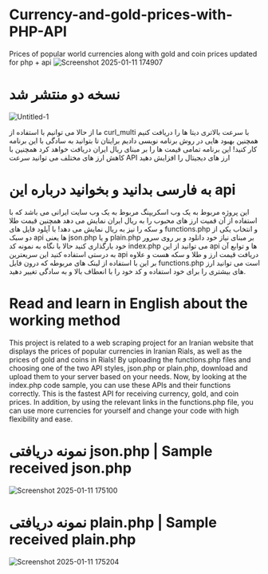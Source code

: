 # Currency-and-gold-prices-with-PHP-API
Prices of popular world currencies along with gold and coin prices updated for php + api
![Screenshot 2025-01-11 174907](https://github.com/user-attachments/assets/cb38553d-5d47-4bb6-b070-a97c5d433215)

# نسخه دو منتشر شد
![Untitled-1](https://github.com/user-attachments/assets/6404a6d6-3379-4c3f-8cc6-6715223fca05)

ما از حالا می توانیم با استفاده از curl_multi با سرعت بالاتری دیتا ها را دریافت کنیم همچنین بهبود هایی در روش برنامه نویسی دادیم برایتان تا بتوانید به سادگی با این برنامه کار کنید! این برنامه تمامی قیمت ها را بر مبنای ریال ایران دریافت خواهد کرد همچنین با کاهش ارز های مختلف می توانید سرعت API ارز های دیجیتال را افزایش دهید
# به فارسی بدانید و بخوانید درباره این api
این پروژه مربوط به یک وب اسکریپنگ مربوط به یک وب سایت ایرانی می باشد که با استفاده از آن قمیت ارز های محبوب را به ریال ایران نمایش می دهد همچنین قیمت طلا و سکه را نیز به ریال نمایش می دهد! با آپلود فایل های functions.php و انتخاب یکی از دو سبک api ها یعنی json.php و یا plain.php بر مبنای نیاز خود دانلود و بر روی سرور خود بارگذاری کنید حالا با نگاه به نمونه کد index.php می توانید از این api ها و توابع آن به درستی استفاده کنید این سریعترین api دریافت قیمت ارز و طلا و سکه هست و علاوه بر این با استفاده از لینک های مربوطه که درون فایل functions.php است می توانید ارز های بیشتری را برای خود استفاده و کد خود را با انعطاف بالا و به سادگی تغییر دهید.
# Read and learn in English about the working method
This project is related to a web scraping project for an Iranian website that displays the prices of popular currencies in Iranian Rials, as well as the prices of gold and coins in Rials! By uploading the functions.php files and choosing one of the two API styles, json.php or plain.php, download and upload them to your server based on your needs. Now, by looking at the index.php code sample, you can use these APIs and their functions correctly. This is the fastest API for receiving currency, gold, and coin prices. In addition, by using the relevant links in the functions.php file, you can use more currencies for yourself and change your code with high flexibility and ease.


# نمونه دریافتی json.php  | Sample received json.php

![Screenshot 2025-01-11 175100](https://github.com/user-attachments/assets/773bee9f-ef2f-48f5-9a7a-f86738de183f)

# نمونه دریافتی plain.php | Sample received plain.php

![Screenshot 2025-01-11 175204](https://github.com/user-attachments/assets/4b710ac0-33b4-4631-8645-7234e171d09f)
